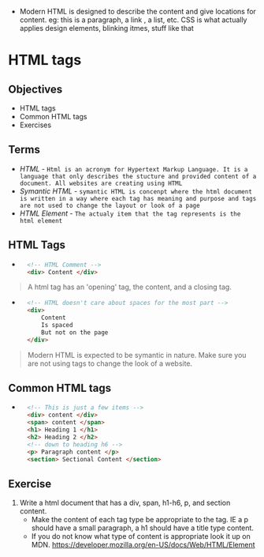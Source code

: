  - Modern HTML is designed to describe the content and give locations for content. eg: this is a paragraph, 
a link , a list, etc. CSS is what actually applies design elements, blinking itmes, stuff like that

# HTML tags

## Objectives
- HTML tags
- Common HTML tags
- Exercises

## Terms
- *HTML* - `Html is an acronym for Hypertext Markup Language. It is a language that only describes the stucture and provided content of a document. All websites are creating using HTML`
- *Symantic HTML* - `symantic HTML is concenpt where the html document is written in a way where each tag has meaning and purpose and tags are not used to change the layout or look of a page`
- *HTML Element* - `The actualy item that the tag represents is the html element`
## HTML Tags
- ```html
    <!-- HTML Comment -->
    <div> Content </div>
> A html tag has an 'opening' tag, the content, and a closing tag.
- ```html
    <!-- HTML doesn't care about spaces for the most part -->
    <div>
        Content
        Is spaced
        But not on the page
    </div>
> Modern HTML is expected to be symantic in nature. Make sure you are not using tags to change the look of a website.
## Common HTML tags
- ```html
    <!-- This is just a few items -->
    <div> content </div>
    <span> content </span>
    <h1> Heading 1 </h1>
    <h2> Heading 2 </h2> 
    <!-- down to heading h6 -->
    <p> Paragraph content </p>
    <section> Sectional Content </section>

## Exercise
1. Write a html document that has a div, span, h1-h6, p, and section content.
    - Make the content of each tag type be appropriate to the tag. IE a p should have a small paragraph, a h1 should have a title type content.
    - If you do not know what type of content is appropriate look it up on MDN. https://developer.mozilla.org/en-US/docs/Web/HTML/Element
    